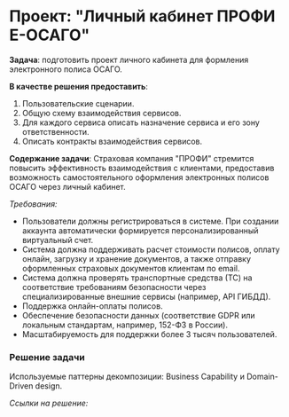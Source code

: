 # Проект: "Личный кабинет ПРОФИ Е-ОСАГО"

**Задача**: подготовить проект личного кабинета для формления электронного полиса ОСАГО.

**В качестве решения предоставить**:
1. Пользовательские сценарии.
2. Общую схему взаимодействия сервисов.
3. Для каждого сервиса описать назначение сервиса и его зону ответственности.
4. Описать контракты взаимодействия сервисов.

**Содержание задачи**:
Страховая компания "ПРОФИ" стремится повысить эффективность взаимодействия с клиентами, предоставив возможность самостоятельного оформления электронных полисов ОСАГО через личный кабинет. 

*Требования:*
  - Пользователи должны регистрироваться в системе. При создании аккаунта автоматически формируется персонализированный виртуальный счет.
  - Система должна поддерживать расчет стоимости полисов, оплату онлайн, загрузку и хранение документов, а также отправку оформленных страховых документов клиентам по email.
  - Система должна проверять транспортные средства (ТС) на соответствие требованиям безопасности через специализированные внешние сервисы (например, API ГИБДД).
  - Поддержка онлайн-оплаты полисов.
  - Обеспечение безопасности данных (соответствие GDPR или локальным стандартам, например, 152-ФЗ в России).
  - Масштабируемость для поддержки более 3 тысяч пользователей.

### Решение задачи

Используемые паттерны декомпозиции: Business Capability и Domain-Driven design.

*Ссылки на решение:*

